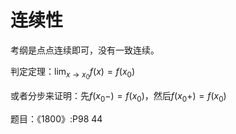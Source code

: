 # 连续性
考纲是点点连续即可，没有一致连续。

判定定理：$\displaystyle\lim_{x\rightarrow x_0}f(x)=f(x_0)$

或者分步来证明：先$f(x_0-)=f(x_0)$，然后$f(x_0+)=f(x_0)$

题目：《1800》:P98 44